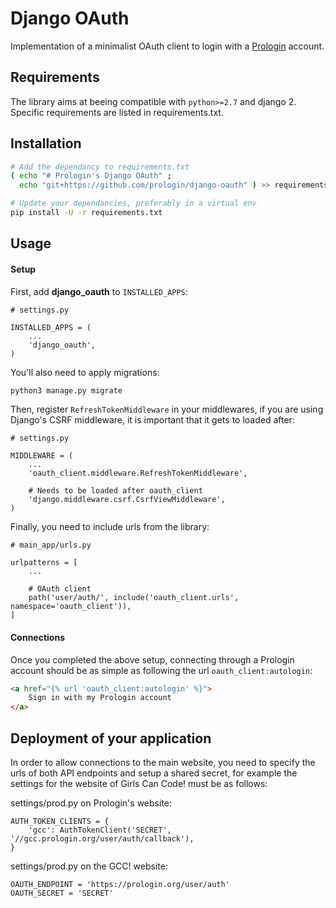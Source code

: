 Django OAuth
============

Implementation of a minimalist OAuth client to login with a
[Prologin](https://github.com/prologin/site) account.


Requirements
------------

The library aims at beeing compatible with `python>=2.7` and django 2.
Specific requirements are listed in requirements.txt.


Installation
------------

```bash
# Add the dependancy to requirements.txt
( echo "# Prologin's Django OAuth" ;
  echo "git+https://github.com/prologin/django-oauth" ) >> requirements.txt

# Update your dependancies, preferably in a virtual env
pip install -U -r requirements.txt
```


Usage
-----

#### Setup

First, add **django_oauth** to `INSTALLED_APPS`:

```python3
# settings.py

INSTALLED_APPS = (
    ...
    'django_oauth',
)
```

You'll also need to apply migrations:

```bash
python3 manage.py migrate
```

Then, register `RefreshTokenMiddleware` in your middlewares, if you are using
Django's CSRF middleware, it is important that it gets to loaded after:

```python3
# settings.py

MIDDLEWARE = (
    ...
    'oauth_client.middleware.RefreshTokenMiddleware',

    # Needs to be loaded after oauth_client
    'django.middleware.csrf.CsrfViewMiddleware',
)
```

Finally, you need to include urls from the library:

```python3
# main_app/urls.py

urlpatterns = [
    ...

    # OAuth client
    path('user/auth/', include('oauth_client.urls', namespace='oauth_client')),
]
```

#### Connections

Once you completed the above setup, connecting through a Prologin account
should be as simple as following the url `oauth_client:autologin`:

```html
<a href="{% url 'oauth_client:autologin' %}">
    Sign in with my Prologin account
</a>
```


Deployment of your application
------------------------------

In order to allow connections to the main website, you need to specify the urls
of both API endpoints and setup a shared secret, for example the settings for
the website of Girls Can Code! must be as follows:

settings/prod.py on Prologin's website:
```python3
AUTH_TOKEN_CLIENTS = {
    'gcc': AuthTokenClient('SECRET', '//gcc.prologin.org/user/auth/callback'),
}
```

settings/prod.py on the GCC! website:
```python3
OAUTH_ENDPOINT = 'https://prologin.org/user/auth'
OAUTH_SECRET = 'SECRET'
```
